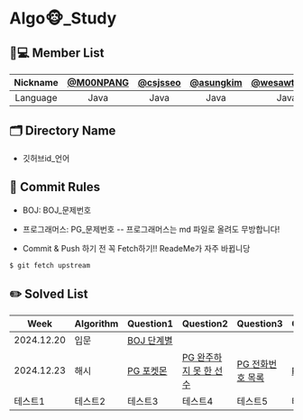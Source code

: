 # Algo🐵_Study

## 🧑💻 Member List
| Nickname | [@M00NPANG](https://github.com/M00NPANG) | [@csjsseo](https://github.com/csjsseo) | [@asungkim](https://github.com/asungkim)| [@wesawth3sun](https://github.com/wesawth3sun) | [@wkdan](https://github.com/wkdan) | | |
| :------: | :--------------------------------------------: | :--------------------------------------: | :----------------------------------: | :------------------------------------: | :--------------------------------------: |:----------------------------------: |:----------------------------------: |
| Language |                  Java                     |                 Java                     |                Java                 |                  Java                  |                   Java                   |  Java                     |  Java                     |

## 🗂 Directory Name

- 깃허브id_언어

## 🤝 Commit Rules
- BOJ: BOJ_문제번호
- 프로그래머스: PG_문제번호
  -- 프로그래머스는 md 파일로 올려도 무방합니다!

- Commit & Push 하기 전 꼭 Fetch하기!! ReadeMe가 자주 바뀝니당
```
$ git fetch upstream
```


## ✏️ Solved List
|Week|Algorithm|Question1|Question2|Question3|Question4|Question5|
|------|---|---|---|---|---|---|
|2024.12.20|입문| [BOJ 단계별](https://www.acmicpc.net/step) |           |           |             |           |
|2024.12.23|해시|[PG 포켓몬](https://school.programmers.co.kr/learn/courses/30/lessons/1845)|[PG 완주하지 못 한 선수](https://school.programmers.co.kr/learn/courses/30/lessons/42576)|[PG 전화번호 목록](https://school.programmers.co.kr/learn/courses/30/lessons/42577)|[PG 의상](https://school.programmers.co.kr/learn/courses/30/lessons/42578)|[PG 베스트 앨범](https://school.programmers.co.kr/learn/courses/30/lessons/42579)|
|테스트1|테스트2|테스트3|테스트4|테스트5|테스트6||
